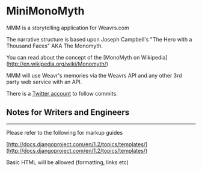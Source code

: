 # MiniMonoMyth #

MMM is a storytelling application for Weavrs.com

The narrative structure is based upon Joseph Campbell's "The Hero with a Thousand Faces" AKA The Monomyth.

You can read about the concept of the [MonoMyth on Wikipedia] (http://en.wikipedia.org/wiki/Monomyth/)

MMM will use Weavr's memories via the Weavrs API and any other 3rd party web service with an API.

There is a [Twitter account](http://twitter.com/mmm_git/) to follow commits.



## Notes for Writers and Engineers ##
---

Please refer to the following for markup guides

[http://docs.djangoproject.com/en/1.2/topics/templates/](http://docs.djangoproject.com/en/1.2/topics/templates/)

Basic HTML will be allowed (formatting, links etc)
